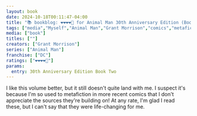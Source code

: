 ```yaml
---
layout: book
date: 2024-10-18T00:11:47-04:00
title: "📚 bookblog: ❤️❤️❤️❤️🖤 for Animal Man 30th Anniversary Edition (Book Two), by Grant Morrison"
tags: ["media","Myself","Animal Man","Grant Morrison","comics","metafiction"]
media: ["book"]
titles: [""]
creators: ["Grant Morrison"]
series: ["Animal Man"]
franchise: ["DC"]
ratings: ["❤️❤️❤️❤️🖤"]
params:
  entry: 30th Anniversary Edition Book Two
---
```


I like this volume better, but it still doesn't quite land with me. I suspect it's because I'm so used to metafiction in more recent comics that I don't appreciate the sources they're building on! At any rate, I'm glad I read these, but I can't say that they were life-changing for me.
